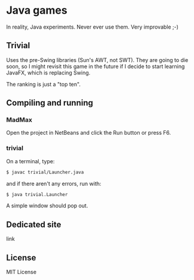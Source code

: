 # Java games

In reality, Java experiments. Never ever use them. Very improvable ;-)

## Trivial

Uses the pre-Swing libraries (Sun's AWT, not SWT). They are going to die soon, so I might revisit this game in the future if I decide to start learning JavaFX, which is replacing Swing.

The ranking is just a "top ten".

## Compiling and running

### MadMax

Open the project in NetBeans and click the Run button or press F6.

### trivial

On a terminal, type:

```bash
$ javac trivial/Launcher.java
```

and if there aren't any errors, run with:

```bash
$ java trivial.Launcher
```

A simple window should pop out.

## Dedicated site

link

## License

MIT License
